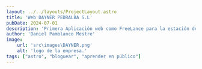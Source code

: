 ```yaml
---
layout: ../../layouts/ProjectLayout.astro
title: 'Web DAYNER PEDRALBA S.L'
pubDate: 2024-07-01
description: 'Primera Aplicación web como FreeLance para la estación de servicio de Pedralba'
author: 'Daniel Pamblanco Mestre'
image:
    url: 'src\images\DAYNER.png'
    alt: 'logo de la empresa.'
tags: ["astro", "bloguear", "aprender en público"]
---
```



